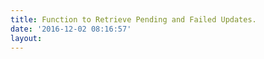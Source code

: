 ```yaml
---
title: Function to Retrieve Pending and Failed Updates.
date: '2016-12-02 08:16:57'
layout: 
---
```

